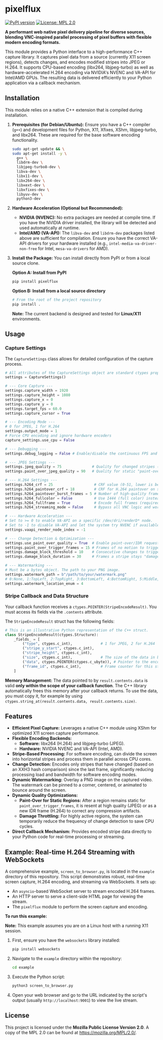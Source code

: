# pixelflux

[![PyPI version](https://badge.fury.io/py/pixelflux.svg)](https://badge.fury.io/py/pixelflux)
[![License: MPL 2.0](https://img.shields.io/badge/License-MPL%202.0-brightgreen.svg)](https://opensource.org/licenses/MPL-2.0)

**A performant web native pixel delivery pipeline for diverse sources, blending VNC-inspired parallel processing of pixel buffers with flexible modern encoding formats.**

This module provides a Python interface to a high-performance C++ capture library. It captures pixel data from a source (currently X11 screen regions), detects changes, and encodes modified stripes into JPEG or H.264. It supports CPU-based encoding (libx264, libjpeg-turbo) as well as hardware-accelerated H.264 encoding via NVIDIA's NVENC and VA-API for Intel/AMD GPUs. The resulting data is delivered efficiently to your Python application via a callback mechanism.

## Installation

This module relies on a native C++ extension that is compiled during installation.

1.  **Prerequisites (for Debian/Ubuntu):**
    Ensure you have a C++ compiler (`g++`) and development files for Python, X11, Xfixes, XShm, libjpeg-turbo, and libx264. These are required for the base software encoding functionality.

    ```bash
    sudo apt-get update && \
    sudo apt-get install -y \
      g++ \
      libdrm-dev \
      libjpeg-turbo8-dev \
      libva-dev \
      libx11-dev \
      libx264-dev \
      libxext-dev \
      libxfixes-dev \
      libyuv-dev \
      python3-dev
    ```

2.  **Hardware Acceleration (Optional but Recommended):**
    *   **NVIDIA (NVENC):** No extra packages are needed at compile time. If you have the NVIDIA driver installed, the library will be detected and used automatically at runtime.
    *   **Intel/AMD (VA-API):** The `libva-dev` and `libdrm-dev` packages listed above are sufficient for compilation. Ensure you have the correct VA-API drivers for your hardware installed (e.g., `intel-media-va-driver-non-free` for Intel, `mesa-va-drivers` for AMD).

3.  **Install the Package:**
    You can install directly from PyPI or from a local source clone.

    **Option A: Install from PyPI**
    ```bash
    pip install pixelflux
    ```

    **Option B: Install from a local source directory**
    ```bash
    # From the root of the project repository
    pip install .
    ```

    **Note:** The current backend is designed and tested for **Linux/X11** environments.

## Usage

### Capture Settings

The `CaptureSettings` class allows for detailed configuration of the capture process.

```python
# All attributes of the CaptureSettings object are standard ctypes properties.
settings = CaptureSettings()

# --- Core Capture ---
settings.capture_width = 1920
settings.capture_height = 1080
settings.capture_x = 0
settings.capture_y = 0
settings.target_fps = 60.0
settings.capture_cursor = True

# --- Encoding Mode ---
# 0 for JPEG, 1 for H.264
settings.output_mode = 1
# Force CPU encoding and ignore hardware encoders
capture_settings.use_cpu = False

# --- Debugging ---
settings.debug_logging = False # Enable/disable the continuous FPS and settings log to the console.

# --- JPEG Settings ---
settings.jpeg_quality = 75              # Quality for changed stripes (0-100)
settings.paint_over_jpeg_quality = 90   # Quality for static "paint-over" stripes (0-100)

# --- H.264 Settings ---
settings.h264_crf = 25                   # CRF value (0-51, lower is better quality/higher bitrate)
settings.h264_paintover_crf = 18         # CRF for H.264 paintover on static content. Must be lower than h264_crf to activate.
settings.h264_paintover_burst_frames = 5 # Number of high-quality frames to send in a burst when a paintover is triggered.
settings.h264_fullcolor = False          # Use I444 (full color) instead of I420 for software encoding
settings.h264_fullframe = True           # Encode full frames (required for HW accel) instead of just changed stripes
settings.h264_streaming_mode = False     # Bypass all VNC logic and work like a normal video encoder, higher constant CPU usage for fullscreen gaming/videos

# --- Hardware Acceleration ---
# Set to >= 0 to enable VA-API on a specific /dev/dri/renderD* node.
# Set to -1 to disable VA-API and let the system try NVENC if available.
settings.vaapi_render_node_index = -1

# --- Change Detection & Optimization ---
settings.use_paint_over_quality = True  # Enable paint-over/IDR requests for static regions
settings.paint_over_trigger_frames = 15 # Frames of no motion to trigger paint-over
settings.damage_block_threshold = 10    # Consecutive changes to trigger "damaged" state
settings.damage_block_duration = 30     # Frames a stripe stays "damaged"

# --- Watermarking ---
# Must be a bytes object. The path to your PNG image.
settings.watermark_path = b"/path/to/your/watermark.png" 
# 0:None, 1:TopLeft, 2:TopRight, 3:BottomLeft, 4:BottomRight, 5:Middle, 6:Animated
settings.watermark_location_enum = 4 
```

### Stripe Callback and Data Structure

Your callback function receives a `ctypes.POINTER(StripeEncodeResult)`. You must access its fields via the `.contents` attribute.

The `StripeEncodeResult` struct has the following fields:

```python
# This is an illustrative Python representation of the C++ struct.
class StripeEncodeResult(ctypes.Structure):
    _fields_ = [
        ("type", ctypes.c_int),             # 1 for JPEG, 2 for H.264
        ("stripe_y_start", ctypes.c_int),
        ("stripe_height", ctypes.c_int),
        ("size", ctypes.c_int),             # The size of the data in bytes
        ("data", ctypes.POINTER(ctypes.c_ubyte)), # Pointer to the encoded data
        ("frame_id", ctypes.c_int),         # Frame counter for this stripe
    ]
```

**Memory Management:** The data pointed to by `result.contents.data` is valid **only within the scope of your callback function**. The C++ library automatically frees this memory after your callback returns. To use the data, you must copy it, for example by using `ctypes.string_at(result.contents.data, result.contents.size)`.

## Features

*   **Efficient Pixel Capture:** Leverages a native C++ module using XShm for optimized X11 screen capture performance.
*   **Flexible Encoding Backends:**
    *   **Software:** libx264 (H.264) and libjpeg-turbo (JPEG).
    *   **Hardware:** NVIDIA NVENC and VA-API (Intel, AMD).
*   **Stripe-Based Processing:** For software encoding, can divide the screen into horizontal stripes and process them in parallel across CPU cores.
*   **Change Detection:** Encodes only stripes that have changed (based on an XXH3 hash comparison) since the last frame, significantly reducing processing load and bandwidth for software encoding modes.
*   **Dynamic Watermarking:** Overlay a PNG image on the captured video. The watermark can be pinned to a corner, centered, or animated to bounce around the screen.
*   **Dynamic Quality Optimizations:**
    *   **Paint-Over for Static Regions:** After a region remains static for `paint_over_trigger_frames`, it is resent at high quality (JPEG) or as a new IDR frame (H.264) to correct any compression artifacts.
    *   **Damage Throttling:** For highly active regions, the system can temporarily reduce the frequency of change detection to save CPU cycles.
*   **Direct Callback Mechanism:** Provides encoded stripe data directly to your Python code for real-time processing or streaming.

## Example: Real-time H.264 Streaming with WebSockets

A comprehensive example, `screen_to_browser.py`, is located in the `example` directory of this repository. This script demonstrates robust, real-time screen capture, H.264 encoding, and streaming via WebSockets. It sets up:

*   An `asyncio`-based WebSocket server to stream encoded H.264 frames.
*   An HTTP server to serve a client-side HTML page for viewing the stream.
*   The `pixelflux` module to perform the screen capture and encoding.

**To run this example:**

**Note:** This example assumes you are on a Linux host with a running X11 session.

1.  First, ensure you have the `websockets` library installed:
    ```bash
    pip install websockets
    ```

2.  Navigate to the `example` directory within the repository:
    ```bash
    cd example
    ```
3.  Execute the Python script:
    ```bash
    python3 screen_to_browser.py
    ```
4.  Open your web browser and go to the URL indicated by the script's output (usually `http://localhost:9001`) to view the live stream.

## License

This project is licensed under the **Mozilla Public License Version 2.0**.
A copy of the MPL 2.0 can be found at https://mozilla.org/MPL/2.0/.
